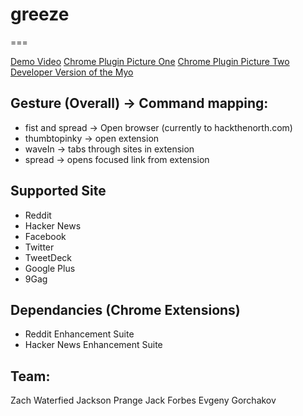 # greeze
===

[Demo Video](http://vimeo.com/106725278)
[Chrome Plugin Picture One](http://zlwaterfield.com/projects/greeze/img/greeze1.jpg)
[Chrome Plugin Picture Two](http://zlwaterfield.com/projects/greeze/img/greeze2.png)
[Developer Version of the Myo](http://zlwaterfield.com/projects/greeze/img/nest.jpg)

## Gesture (Overall) -> Command mapping:
- fist and spread -> Open browser (currently to hackthenorth.com)
- thumbtopinky -> open extension
- waveIn -> tabs through sites in extension
- spread -> opens focused link from extension

## Supported Site
- Reddit
- Hacker News
- Facebook
- Twitter
- TweetDeck
- Google Plus
- 9Gag

## Dependancies (Chrome Extensions)
- Reddit Enhancement Suite
- Hacker News Enhancement Suite

## Team:

Zach Waterfied
Jackson Prange
Jack Forbes
Evgeny Gorchakov
